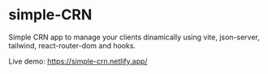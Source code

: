# simple-CRN
Simple CRN app to manage your clients dinamically using vite, json-server, tailwind, react-router-dom and hooks.

Live demo: https://simple-crn.netlify.app/
